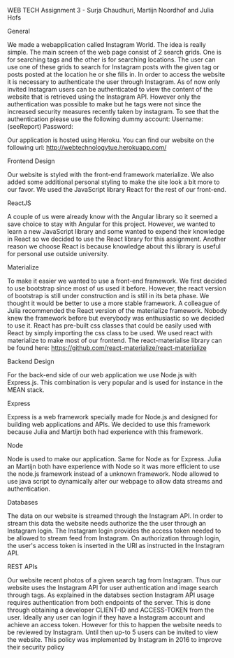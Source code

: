 WEB TECH Assignment 3 - Surja Chaudhuri, Martijn Noordhof and Julia Hofs

General

We made a webapplication called Instagram World. The idea is really simple. The main screen of the web page consist of 2 search grids. One is for searching tags and the other is for searching locations. The user can use one of these grids to search for Instagram posts with the given tag or posts posted at the location he or she fills in. In order to access the website it is necessary to authenticate the user through Instagram. As of now only invited Instagram users can be authenticated to view the content of the website that is retrieved using the Instagram API. 
However only the authentication was possible to make but he tags were not since the increased security measures recently taken by instagram. To see that the  authentication please use the following dummy account:
Username: (seeReport)
Password: 

Our application is hosted using Heroku. You can find our website on the following url: http://webtechnologytue.herokuapp.com/

Frontend Design

Our website is styled with the front-end framework materialize. We also added some additional personal styling to make the site look a bit more to our favor. We used the JavaScript library React for the rest of our front-end. 

ReactJS

A couple of us were already know with the Angular library so it seemed a save choice to stay with Angular for this project. However, we wanted to learn a new JavaScript library and some wanted to expend their knowledge in React so we decided to use the React library for this assignment. Another reason we choose React is because knowledge about this library is useful for personal use outside university.

Materialize

To make it easier we wanted to use a front-end framework. We first decided to use bootstrap since most of us used it before. However, the react version of bootstrap is still under construction and is still in its beta phase. We thought it would be better to use a more stable framework. A colleague of Julia recommended the React version of the materialize framework. Nobody knew the framework before but everybody was enthusiastic so we decided to use it. React has pre-built css classes that could be easily used with React by simply importing the css class to be used. We used react with materialize to make most of our frontend. The react-materialise library can be found here: https://github.com/react-materialize/react-materialize

Backend Design

For the back-end side of our web application we use Node.js with Express.js. This combination is very popular and is used for instance in the MEAN stack.

Express

Express is a web framework specially made for Node.js and designed for building web applications and APIs. We decided to use this framework because Julia and Martijn both had experience with this framework.


Node

Node is used to make our application. Same for Node as for Express. Julia an Martijn both have experience with Node so it was more efficient to use the node.js framework instead of a unknown framework. Node allowed to use java script to dynamically alter our webpage to allow data streams and authentication.

Databases

The data on our website is streamed through the Instagram API. In order to stream this data the website needs authorize the the user through an Instagram login. The Instagram login provides the access token needed to be allowed to stream feed from Instagram. On authorization through login, the user's access token is inserted in the URI as instructed in the Instagram API. 


REST APIs

Our website recent photos of a given search tag from Instagram. Thus our website uses the Instagram API for user authentication and image search through tags. As explained in the databses section Instagram API usage requires authentication from both endpoints of the server. This is done through obtaining a developer CLIENT-ID and ACCESS-TOKEN from the user. 
Ideally any user can login if they have a Instagram account and achieve an access token. However for this to happen the website needs to be reviewed by Instagram. Until then up-to 5 users can be invited to view the website. This policy was implemented by Instagram in 2016 to improve their security policy
